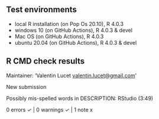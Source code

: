 ## Test environments
* local R installation (on Pop Os 20.10), R 4.0.3
* windows 10 (on GitHub Actions), R 4.0.3 & devel
* Mac OS (on GitHub Actions), R 4.0.3
* ubuntu 20.04 (on GitHub Actions), R 4.0.3 & devel

## R CMD check results

  Maintainer: ‘Valentin Lucet <valentin.lucet@gmail.com>’
  
  New submission
  
  Possibly mis-spelled words in DESCRIPTION:
    RStudio (3:49)

0 errors ✓ | 0 warnings ✓ | 1 note x
